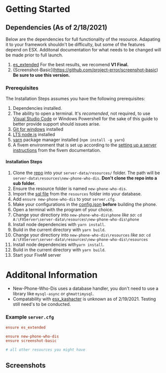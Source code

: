# Getting Started

## Dependencies (As of 2/18/2021)
Below are the dependencies for full functionality of the resource. Adapating it to your framework shouldn't be difficulty, but some of the features depend on ESX. Additonal documentation for what needs to be changed will be made prior to full launch.

1. [es_extended](https://github.com/esx-framework/es_extended/tree/legacy) For the best results, we recomend **V1 Final.**
1. {Screenshot-Basic](https://github.com/project-error/screenshot-basic) **Be sure to use this version.**

### Prerequisites

The Installation Steps assumes you have the following prerequisites:

1. Dependencies installed.
1. The ability to open a terminal. It's *recomended*, not required, to use [Visual Studio Code](https://code.visualstudio.com/) or Windows Powershell for the sake of this guide to better provide support should issues arise. 
1. [Git for windows](https://git-scm.com/download/win) installed
1. [LTS node.js](https://nodejs.org/en/about/releases/) installed
1. [yarn](https://yarnpkg.com/) package manager installed (`npm install -g yarn`)
1. A fivem environment that is set up according to the [setting up a server instructions](https://docs.fivem.net/docs/server-manual/setting-up-a-server/) from the fivem documentation.

#### Installation Steps

1. Clone the [repo](https://github.com/project-error/new-phone-who-dis) into your `server-data/resources/` folder. The path will be `server-data\resources\new-phone-who-dis`. **Don't clone the repo into a sub folder.**
1. Ensure the resource folder is named `new-phone-who-dis`.
1. Import the [sql file](https://github.com/project-error/new-phone-who-dis/blob/master/resources/import.sql) from the `resources` folder into your database.
1. Add `ensure new-phone-who-dis` to your `server.cfg`.
1. Make your configurations in the [config.json](https://github.com/project-error/new-phone-who-dis/blob/master/config.json) **before** building the phone.
1. Open a terminal with the program of your choice.
1. Change your directiory into `new-phone-who-dis\phone` *like so*: `cd A:\FXServer\server-data\resources\new-phone-who-dis\phone`
1. Install node dependencies with `yarn install`.
1. Build in the current directory with `yarn build`.
1. Change your directiory into `new-phone-who-dis\resources` *like so*: `cd A:\FXServer\server-data\resources\new-phone-who-dis\resources`
1. Install node dependencies with`yarn install`.
1. Build in the current directory with `yarn build`.
1. Start your FiveM server

# Additonal Information
* New-Phone-Who-Dis uses a database handler, you don't need to use a library like ``mysql-async`` or ``ghmattimysql``. 
* Compatability with [esx_kashacter](https://github.com/FiveEYZ/esx_kashacter) is unknown as of 2/19/2021. Testing still need's to be conducted. 

### Example ``server.cfg``

```cfg
ensure es_extended

ensure new-phone-who-dis
ensure screenshot-basic

# all other resources you might have
```

## Screenshots
